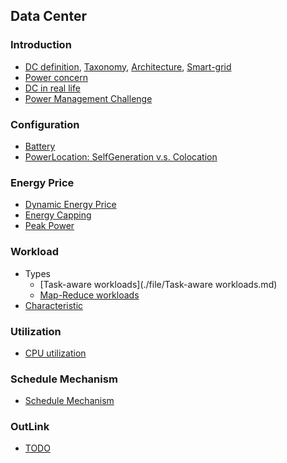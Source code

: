 Data Center
---

### Introduction
- [DC definition](./file/datacenter-intro.md), [Taxonomy](./file/taxonomy.md), [Architecture](./file/arch.md), [Smart-grid](./file/gridDefine.md)
- [Power concern](./file/PowerConcern.md)
- [DC in real life](./file/exampleDC.md)
- [Power Management Challenge](./file/challenge.md)

### Configuration
- [Battery](./file/battery.md)
- [PowerLocation: SelfGeneration v.s. Colocation](./file/powerLocation.md)


### Energy Price
- [Dynamic Energy Price](./file/energyPrice.md)
- [Energy Capping](./file/energyCapping.md)
- [Peak Power](./file/peakPower.md)

### Workload
- Types
  - [Task-aware workloads](./file/Task-aware workloads.md)
  - [Map-Reduce workloads](./file/MR-worloads.md)
- [Characteristic](./file/workloadChar.md)

### Utilization
- [CPU utilization](./file/CPU-utilization.md)

### Schedule Mechanism
- [Schedule Mechanism](./file/schedule.md)
  

### OutLink
- [TODO](./file/todo.md)

